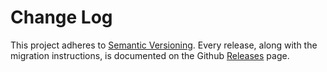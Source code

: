 # Change Log

This project adheres to [Semantic Versioning](http://semver.org/).
Every release, along with the migration instructions, is documented on the Github [Releases](https://github.com/minidonut/how-about/releases) page.

